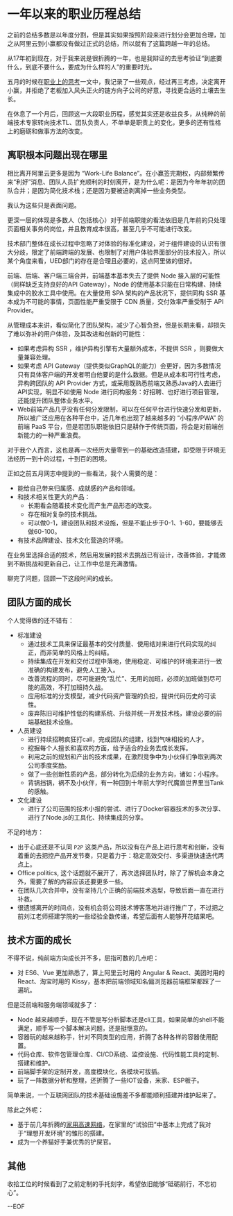 # 一年以来的职业历程总结

之前的总结多数是以年度分割，但是其实如果按照阶段来进行划分会更加合理，加之从阿里云到小赢都没有做过正式的总结，所以就有了这篇跨越一年的总结。

从17年初到现在，对于我来说是很折腾的一年，也是我辩证的去思考验证“到底要什么，到底不要什么，要成为什么样的人”的重要时光。

五月的时候在[职业上的思考](https://soulteary.com/2018/05/23/professional-thinking.html)一文中，我记录了一些观点，经过再三考虑，决定离开小赢，并拒绝了老板加入风头正火的链方向子公司的好意，寻找更合适的土壤去生长。

在休息了一个月后，回顾这一大段职业历程，感觉其实还是收益良多，从纯粹的前端技术专家转向技术TL、团队负责人，不单单是职责上的变化，更多的还有性格上的磨砺和做事方法的改变。

## 离职根本问题出现在哪里

相比离开阿里云更多是因为 “Work-Life Balance”。在小赢签完期权，内部频繁传来“利好”消息、团队人员扩充顺利的时刻离开，是为什么呢：是因为今年年初的团队合并；是因为简化技术栈；还是因为要被迫剥离掉一些业务类型。

我认为这些只是表面问题。

更深一层的体现是多数人（包括核心）对于前端职能的看法依旧是几年前的只处理页面相关事务的岗位，并且教育成本很高，甚至几乎不可能进行改变。

技术部门整体在成长过程中忽略了对体验的标准化建设，对于组件建设的认识有很大分歧，限定了前端跨端的发展、也限制了对用户体验界面部分的技术投入，所以某个角度来看，UED部门的存在是合理且必要的，这点阿里做的很好。

前端、后端、客户端三端合并，前端基本基本失去了提供 Node 接入层的可能性（同样缺乏支持良好的API Gateway），Node 的使用基本只能在日常构建、持续集成中的胶水工具中使用。在大量使用 SPA 架构的产品状况下，提供同构 SSR 基本成为不可能的事情，页面性能严重受限于 CDN 质量，交付效率严重受制于 API Provider。

从管理成本来讲，看似简化了团队架构，减少了心智负担，但是长期来看，却损失了难以弥补的用户体验，及其改进和创新的可能性：

- 如果考虑异构 SSR ，维护异构引擎有大量额外成本，不提供 SSR ，则要做大量兼容处理。
- 如果考虑 API Gateway（提供类似GraphQL的能力）会更好，因为多数情况只有具体客户端的开发者明白他要的是什么数据。但是从成本和可行性考虑，异构跨团队的 API Provider 方式，或采用既熟悉前端又熟悉Java的人去进行API实现，明显不如使用 Node 进行同构服务：好招聘、也好进行项目管理，还能提升团队整体业务水平。
- Web前端产品几乎没有任何分发限制，可以在任何平台进行快速分发和更新，所以被广泛应用在各种平台中，近几年也出现了越来越多的 “小程序/PWA” 的前端 PaaS 平台，但是若团队职能依旧只是耕作于传统页面，将会是对前端创新能力的一种严重浪费。

对于我个人而言，这也是再一次经历大量零到一的基础改造搭建，却受限于环境无法经历一到十的过程，十到百的困境。

正如之前五月网志中提到的一些看法，我个人需要的是：

- 能给自己带来归属感、成就感的产品和领域。
- 和技术相关性更大的产品：
  - 长期看会随着技术变化而产生产品形态的改变。
  - 存在相对复杂的技术挑战。
  - 可以做0-1，建设团队和技术设施，但是不能止步于0-1、1-60，要能够去做60-100。
- 有技术品牌建设、技术文化营造的环境。

在业务里选择合适的技术，然后用发展的技术去挑战已有设计，改善体验，才能做到不断挑战和更新自己，让工作中总是充满激情。

聊完了问题，回顾一下这段时间的成长。

## 团队方面的成长

个人觉得做的还不错有：

- 标准建设
	- 通过技术工具来保证最基本的交付质量、使用结对来进行代码实现的纠正，而非简单的风格上的纠结。
	- 持续集成在开发和交付过程中落地，使用稳定、可维护的环境来进行一致准确的构建发布，避免人工接入。
	- 改善流程的同时，尽可能避免“乱忙”、无用的加班，必须的加班做到尽可能的高效，不打加班持久战。
	- 应用标准的分支模型，减少代码资产管理的负担，提供代码历史的可读性。
	- 废弃陈旧可维护性低的构建系统、升级并统一开发技术栈，建设必要的前端基础技术设施。
- 人员建设
	- 进行持续招聘疯狂打call，完成团队的组建，找到气味相投的人才。
	- 挖掘每个人擅长和喜欢的方面，给予适合的业务去成长发挥。
	- 利用之前的规划和产出的技术成果，在激烈竞争中为小伙伴们争取到两次公司季度奖励。
	- 做了一些创新性质的产品，部分转化为后续的业务方向，诸如：小程序。
	- 背锅挡锅，祸不及小伙伴，有一种回到十年前大学时代魔兽世界里当Tank的感触。
- 文化建设
	- 进行了公司范围的技术小报的尝试、进行了Docker容器技术的多次分享、进行了Node.js的工具化、持续集成的分享。

不足的地方：

- 出于心底还是不认同 `P2P` 这类产品，所以没有在产品上进行思考和创新，没有着重的去把控产品开发节奏，只是着力于：稳定高效交付、多渠道快速迭代两点上。
- Office politics, 这个话题就不展开了，再次选择团队时，除了了解机会本身之外，需要了解的内容应该还要更多一些。
- 在团队几次合并中，没有坚持几个正确的前端技术选型，导致后面一直在进行补救。
- 很遗憾离开的时间点，没有机会将公司技术博客落地并进行推广了，不过把之前刘江老师搭建学院的一些经验全数传递，希望后面有人能够开花结果吧。

## 技术方面的成长

不得不说，纯前端方向成长并不多，屈指可数的几点吧：

- 对 ES6、Vue 更加熟悉了，算上阿里云时用的 Angular & React、美团时用的 React、淘宝时用的 Kissy，基本把前端领域知名偏浏览器前端框架都踩了一遍坑。

但是泛前端和服务端领域就多了：

- Node 越来越顺手，现在不管是写分析脚本还是cli工具，如果简单的shell不能满足，顺手写一个脚本解决问题，还是挺惬意的。
- 容器玩的越来越称手，针对不同类型的应用，折腾了各种各样的容器使用配置。
- 代码仓库、软件包管理仓库、CI/CD系统、监控设施、代码性能工具的定制、搭建和维护。
- 前端脚手架的定制开发，高度模块化，各模块可拔插。
- 玩了一阵数据分析和整理，还折腾了一些IOT设备，米家、ESP板子。

简单来说，一个互联网团队的技术基础设施差不多都能顺利搭建并维护起来了。

除此之外呢：

- 基于前几年折腾的[家用高速网络](https://github.com/soulteary/Home-Network-Note)，在家里的“试验田”中基本上完成了我对于“理想开发环境”的雏形的搭建。
- 成为一个养猫好手兼优秀的铲屎官。

## 其他

收拾工位的时候看到了之前定制的手托刻字，希望依旧能够“砥砺前行，不忘初心”。

--EOF

